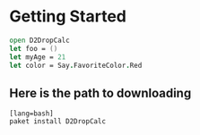 # Getting Started

```fsharp
open D2DropCalc
let foo = ()
let myAge = 21
let color = Say.FavoriteColor.Red
```

## Here is the path to downloading

    [lang=bash]
    paket install D2DropCalc


